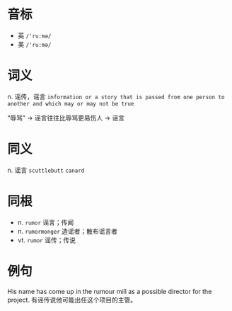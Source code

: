 # 音标

- 英 `/'ruːmə/`
- 美 `/'ru:mə/`

# 词义

n. 谣传，谣言
`information or a story that is passed from one person to another and which may or may not be true`



“辱骂” → 谣言往往比辱骂更易伤人 → 谣言

# 同义

n. 谣言
`scuttlebutt` `canard`

# 同根

- n. `rumor` 谣言；传闻
- n. `rumormonger` 造谣者；散布谣言者
- vt. `rumor` 谣传；传说

# 例句

His name has come up in the rumour mill as a possible director for the project.
有谣传说他可能出任这个项目的主管。


